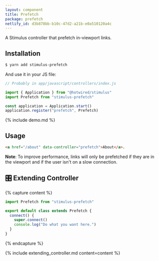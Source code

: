 ```yaml
---
layout: component
title: Prefetch
package: prefetch
netlify_id: d3b878bb-b10c-47d2-a21b-e0a510120a4c
---
```


A Stimulus controller that prefetch in-viewport links.

## Installation

```bash
$ yarn add stimulus-prefetch
```

And use it in your JS file:
```js
// Probably in app/javascript/controllers/index.js

import { Application } from "@hotwired/stimulus"
import Prefetch from "stimulus-prefetch"

const application = Application.start()
application.register("prefetch", Prefetch)
```

{% include demo.md %}

## Usage

```html
<a href="/about" data-controller="prefetch">About</a>.
```

**Note**: To improve performance, links will only be prefetched if they are in the viewport and if the user isn't on a slow connection.

## 🎛 Extending Controller

{% capture content %}
```js
import Prefetch from "stimulus-prefetch"

export default class extends Prefetch {
  connect() {
    super.connect()
    console.log("Do what you want here.")
  }
}
```
{% endcapture %}

{% include extending_controller.md content=content %}
